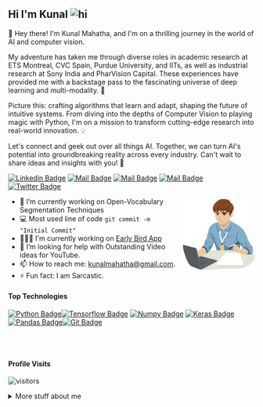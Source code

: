 ## Hi I'm Kunal <img src="https://user-images.githubusercontent.com/1303154/88677602-1635ba80-d120-11ea-84d8-d263ba5fc3c0.gif" width="28px" alt="hi">


👋 Hey there! I'm Kunal Mahatha, and I'm on a thrilling journey in the world of AI and computer vision. 

My adventure has taken me through diverse roles in academic research at ETS Montreal, CVC Spain, Purdue University, and IITs, as well as industrial research at Sony India and PharVision Capital. These experiences have provided me with a backstage pass to the fascinating universe of deep learning and multi-modality. 🚀

Picture this: crafting algorithms that learn and adapt, shaping the future of intuitive systems. From diving into the depths of Computer Vision to playing magic with Python, I'm on a mission to transform cutting-edge research into real-world innovation. 💡

Let's connect and geek out over all things AI. Together, we can turn AI's potential into groundbreaking reality across every industry. Can't wait to share ideas and insights with you! 🤝

[![Linkedin Badge](https://img.shields.io/badge/-kunalmahatha-0e76a8?style=flat&labelColor=0e76a8&logo=linkedin&logoColor=white)](https://www.linkedin.com/in/kunalmahatha/) [![Mail Badge](https://img.shields.io/badge/-@kunal_mahatha-e84393?style=flat&labelColor=e84393&logo=instagram&logoColor=white)](https://instagram.com/underdog_developer) [![Mail Badge](https://img.shields.io/badge/-Kunal_Mahatha-e74c3c?style=flat&labelColor=e74c3c&logo=youtube&logoColor=white)](https://www.youtube.com/channel/UC2ISKb1BzlX-ZagjtoKqX1A) [![Mail Badge](https://img.shields.io/badge/-kunalmahatha@gmail.com-c0392b?style=flat&labelColor=c0392b&logo=gmail&logoColor=white)](mailto:kunalmahatha@gmail.com) [![Twitter Badge](https://img.shields.io/badge/-@kunal_mahatha-1ca0f1?style=flat&labelColor=1ca0f1&logo=twitter&logoColor=white&link=https://twitter.com/kunal_mahatha)](https://twitter.com/) 

<img align="right" width="150" height="150" src="https://github.com/kunal-mahatha/kunal-mahatha/blob/main/b-lapy.png?raw=true0">
 <!-- TODO: Add last video link -->

 - 🔭 I’m currently working on Open-Vocabulary Segmentation Techniques
 - :computer: Most used line of code `git commit -m "Initial Commit"`
 - 🧑🏻‍💻 I'm currently working on [Early Bird App](https://github.com/kunal-mahatha/Early-Bird-App)
 - 🤔 I’m looking for help with Outstanding Video ideas for YouTube.
 - 📫 How to reach me: kunalmahatha@gmail.com.
 - ⚡ Fun fact: I am Sarcastic.

#### Top Technologies
<!-- TODO: Make technologies links takes you to repositories -->
[![Python Badge](https://img.shields.io/badge/-Python-007acc?style=for-the-badge&labelColor=black&logo=python&logoColor=007acc)](#)[![Tensorflow Badge](https://img.shields.io/badge/-TensorFlow-orange?style=for-the-badge&labelColor=black&logo=tensorflow&logoColor=orange)](#) [![Numpy Badge](https://img.shields.io/badge/-Numpy-9cd?style=for-the-badge&labelColor=black&logo=numpy&logoColor=9cd)](#) [![Keras Badge](https://img.shields.io/badge/-keras-red?style=for-the-badge&labelColor=black&logo=keras&logoColor=red)](#)[![Pandas Badge](https://img.shields.io/badge/-pandas-blue?style=for-the-badge&labelColor=black&logo=pandas&logoColor=blue)](#)[![Git Badge](https://img.shields.io/badge/-git-critical?style=for-the-badge&labelColor=black&logo=git&logoColor=critical)](#)

<br />
<br />

#### Profile Visits 
![visitors](https://visitor-badge.glitch.me/badge?page_id=kunalmahatha.kunalmahatha)
<details>
<summary>
  More stuff about me
</summary>
<br >
I love sharing knowledge and putting tutorials, courses and posts together for helping other developers, and that's why UnderDog Developer Instagram Page exists!
 
#### What is UnderDog Developer?

UnderDog Developer is an instagram channel for learning Machine Learning, coding and Hands-on Experience. Including new technologies and frameworks and anything really related to development world.

#### Github Stats
![Kunal Mahatha's github stats](https://github-readme-stats.vercel.app/api?username=kunal-mahatha&count_private=true&theme=tokyonight&hide=contribs,prs)
</details>
